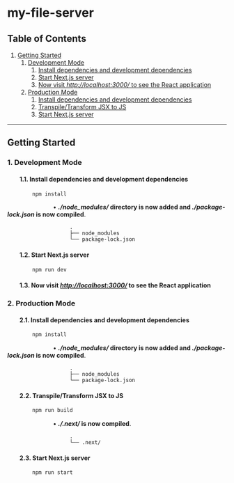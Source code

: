 # my-file-server

## Table of Contents

1. [Getting Started](#getting-started)
    1. [Development Mode](#1-development-mode)
        1. [Install dependencies and development dependencies](#11-install-dependencies-and-development-dependencies)
        2. [Start Next.js server](#12-start-nextjs-server)
        3. [Now visit _http://localhost:3000/_ to see the React application](#13-now-visit-httplocalhost3000-to-see-the-react-application)
    2. [Production Mode](#2-production-mode)
        1. [Install dependencies and development dependencies](#21-install-dependencies-and-development-dependencies)
        2. [Transpile/Transform JSX to JS](#22-transpiletransform-jsx-to-js)
        3. [Start Next.js server](#23-start-nextjs-server)

---

## Getting Started

### 1. Development Mode

#### &ensp;&ensp;&ensp;&ensp;1.1. Install dependencies and development dependencies

```sh
        npm install
```

&ensp;&ensp;&ensp;&ensp;&ensp;&ensp;&ensp;&ensp;&ensp;&ensp;&ensp;&ensp;&ensp;&ensp;&ensp;&#8226; ___./node_modules/_ directory is now added and _./package-lock.json_ is now compiled__.

```text
                    .
                    ├── node_modules
                    └── package-lock.json
```

#### &ensp;&ensp;&ensp;&ensp;1.2. Start Next.js server

```sh
        npm run dev
```

#### &ensp;&ensp;&ensp;&ensp;1.3. Now visit _[http://localhost:3000/](http://localhost:3000/)_ to see the React application

### 2. Production Mode

#### &ensp;&ensp;&ensp;&ensp;2.1. Install dependencies and development dependencies

```sh
        npm install
```

&ensp;&ensp;&ensp;&ensp;&ensp;&ensp;&ensp;&ensp;&ensp;&ensp;&ensp;&ensp;&ensp;&ensp;&ensp;&#8226; ___./node_modules/_ directory is now added and _./package-lock.json_ is now compiled__.

```text
                    .
                    ├── node_modules
                    └── package-lock.json
```

#### &ensp;&ensp;&ensp;&ensp;2.2. Transpile/Transform JSX to JS

```sh
        npm run build
```

&ensp;&ensp;&ensp;&ensp;&ensp;&ensp;&ensp;&ensp;&ensp;&ensp;&ensp;&ensp;&ensp;&ensp;&ensp;&#8226; ___./.next/_ is now compiled__.

```text
                    .
                    └── .next/
```

#### &ensp;&ensp;&ensp;&ensp;2.3. Start Next.js server

```sh
        npm run start
```
